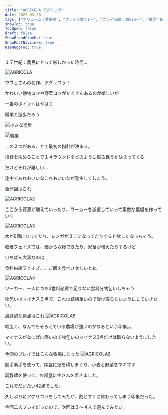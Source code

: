 ```yaml
---
title: "AGRICOLA アグリコラ"
date: 2022-03-20
tags: ["ボリューム：重量級", "プレイ人数：1〜", "プレイ時間：30min〜", "推奨年齢：12〜", "ゲームシステム：ワーカープレイスメント", "作者：Uwe Rosenberg", "版権元：Hobby JAPAN"]
showToc: true
TocOpen: false
draft: false
ShowBreadCrumbs: true
ShowPostNavLinks: true
UseHugoToc: true
---
```


１７世紀：農民にとって厳しかった時代…

![AGRICOLA](/images/AGRICOLA1.jpg)

ウヴェさんの名作、アグリコラ！

かわいい動物コマや野菜コマがたくさんあるのが嬉しいが

一番のポイントはやはり

職業と進歩だろう

![小さな進歩](/images/小さな進歩.jpg)


![職業](/images/職業.jpg)


この２つがあることで最初の指針が決まる。

指針を決めることで１４ラウンドをどのように振る舞うか決まってくる

だけどそれが難しい…

途中であれもいいなこれもいいなが発生してしまう。


全体図はこれ

![AGRICOLA2](/images/AGRICOLA2.jpg)


ここから資源が増えていったり、ワーカーを派遣していって素敵な農場を作っていく


![AGRICOLA3](/images/AGRICOLA3.jpg)


木が6個になってたり、レンガが３こになってたりすると欲しくなっちゃう。


収穫フェイズでは、畑から収穫できたり、家畜が増えたりするけど

いちばん大事なのは

食料供給フェイズ、、、ご飯を食べさせないとね

![AGRICOLA4](/images/AGRICOLA4.jpg)


ワーカー、一人につき2食料必要で足りない食料分物乞いしちゃう

物乞いはマイナス３点で、これは結構重いので受け取らないようにしていきたい。


最終的な得点はこれ
![AGRICOLA5](/images/AGRICOLA5.jpg)

幅広く、なんでもそろえている農場が強いのかなぁという印象。。

マイナスがなにげに痛いので物乞いのマイナス3点だけは取らないようにしたい。


今回のプレイではこんな牧場になった
![AGRICOLA6](/images/AGRICOLA6.jpg)

鋤手助手を使って、序盤に畑を耕しまくり、小麦と野菜をマキマキ

調教師を使って、お部屋に牛さんを置きました。

これでだいたい42点でした。


久しぶりにアグリコラをしてみたが、割とすぐに終わってしまう印象だった。

今回二人プレイだったので、次回は３〜４人で遊んでみたい。